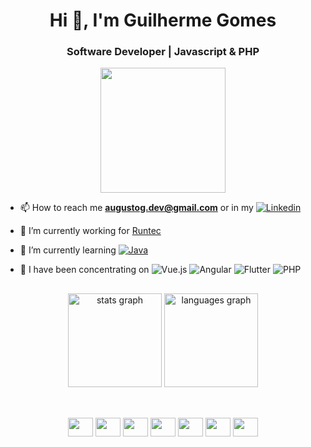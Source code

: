 <h1 align="center">Hi 👋, I'm Guilherme Gomes</h1>
<h3 align="center">Software Developer | Javascript & PHP </h3>



  <div align="center">
    <img id="boba-gif" height="200" width="200" src="https://i.giphy.com/media/v1.Y2lkPTc5MGI3NjExcXdkODdiZGQwZWNoMmU1cGU2aHl4czZubWhxY2xtdnNncTAxOWtsdSZlcD12MV9pbnRlcm5hbF9naWZfYnlfaWQmY3Q9Zw/l0HUhmhLMitxCifsc/giphy.gif" />
  </div>




- 📫 How to reach me **augustog.dev@gmail.com** or in my [<img src="https://img.shields.io/badge/LinkedIn-0077B5?style=for-the-badge&logo=linkedin&logoColor=white" alt="Linkedin" style="max-width: 100%;" />](https://www.linkedin.com/in/guilherme-augustog/)

- 🔭 I’m currently working for [Runtec](https://www.runtec.com.br)

- 📖 I’m currently learning [<img src="https://img.shields.io/badge/Java-ED8B00?style=for-the-badge&logo=openjdk&logoColor=white" alt="Java" style="max-width: 100%;" />](https://en.wikipedia.org/wiki/Java_(programming_language))


- 🌱 I have been concentrating on <img src="https://img.shields.io/badge/Vue.js-35495E?style=for-the-badge&logo=vue.js&logoColor=4FC08D" alt="Vue.js" style="max-width: 100%;" />&nbsp;<img src="https://img.shields.io/badge/Angular-DD0031?style=for-the-badge&logo=angular&logoColor=white" alt="Angular" style="max-width: 100%;" />&nbsp;<img src="https://img.shields.io/badge/Flutter-02569B?style=for-the-badge&logo=flutter&logoColor=white" alt="Flutter" style="max-width: 100%;" />&nbsp;<img src="https://img.shields.io/badge/PHP-777BB4?style=for-the-badge&logo=php&logoColor=white" alt="PHP" style="max-width: 100%;" />


##
<div align="center">
  <img src="https://github-readme-stats.vercel.app/api?username=emeritvs&hide_title=false&hide_rank=false&show_icons=true&include_all_commits=true&count_private=true&disable_animations=false&theme=tokyonight&locale=en&hide_border=false" height="150" alt="stats graph"  />
  <img src="https://github-readme-stats.vercel.app/api/top-langs?username=emeritvs&locale=en&hide_title=false&layout=compact&card_width=320&langs_count=5&theme=tokyonight&hide_border=false" height="150" alt="languages graph"  />
</div>

##

<div align="center"><br>
  <img align="center" height="30" width="40" src="https://cdn.jsdelivr.net/gh/devicons/devicon@latest/icons/javascript/javascript-original.svg" />
  <img align="center" height="30" width="40" src="https://cdn.jsdelivr.net/gh/devicons/devicon@latest/icons/typescript/typescript-original.svg" />
  <img align="center" height="30" width="40" src="https://cdn.jsdelivr.net/gh/devicons/devicon@latest/icons/react/react-original.svg" />
  <img align="center" height="30" width="40" src="https://cdn.jsdelivr.net/gh/devicons/devicon@latest/icons/nextjs/nextjs-original-wordmark.svg" />
  <img align="center" height="30" width="40" src="https://cdn.jsdelivr.net/gh/devicons/devicon@latest/icons/angular/angular-original.svg" />
  <img align="center" height="30" width="40" src="https://cdn.jsdelivr.net/gh/devicons/devicon@latest/icons/vuejs/vuejs-original.svg" /> 
  <img align="center" height="30" width="40" src="https://cdn.jsdelivr.net/gh/devicons/devicon@latest/icons/flutter/flutter-original.svg" /> 
</div>
